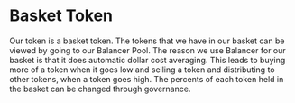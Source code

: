 # Basket Token

Our token is a basket token. The tokens that we have in our basket can be viewed by going to our Balancer Pool. The reason we use Balancer for our basket is that it does automatic dollar cost averaging. This leads to buying more of a token when it goes low and selling a token and distributing to other tokens, when a token goes high. The percents of each token held in the basket can be changed through governance.&#x20;
